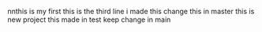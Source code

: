 nnthis is my first 
this is the third line
i made this change
this in master
this is new project
this made in test
keep change in main
